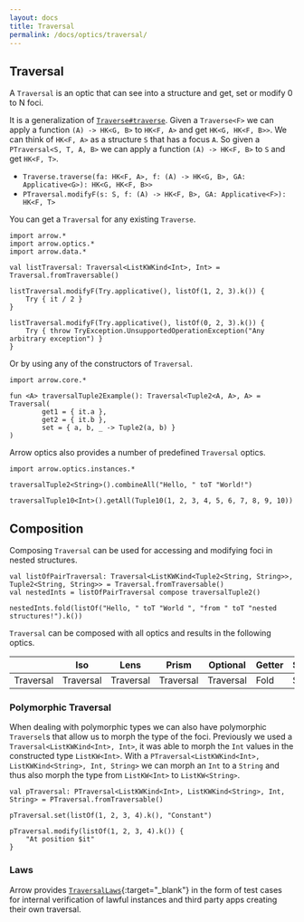 ```yaml
---
layout: docs
title: Traversal
permalink: /docs/optics/traversal/
---
```


## Traversal
A `Traversal` is an optic that can see into a structure and get, set or modify 0 to N foci.

It is a generalization of [`Traverse#traverse`](/docs/typeclasses/traverse). Given a `Traverse<F>` we can apply a function `(A) -> HK<G, B>` to `HK<F, A>` and get `HK<G, HK<F, B>>`.
We can think of `HK<F, A>` as a structure `S` that has a focus `A`. So given a `PTraversal<S, T, A, B>` we can apply a function `(A) -> HK<F, B>` to `S` and get `HK<F, T>`.

 - `Traverse.traverse(fa: HK<F, A>, f: (A) -> HK<G, B>, GA: Applicative<G>): HK<G, HK<F, B>>`
 - `PTraversal.modifyF(s: S, f: (A) -> HK<F, B>, GA: Applicative<F>): HK<F, T>`

You can get a `Traversal` for any existing `Traverse`.

```kotlin:ank
import arrow.*
import arrow.optics.*
import arrow.data.*

val listTraversal: Traversal<ListKWKind<Int>, Int> = Traversal.fromTraversable()

listTraversal.modifyF(Try.applicative(), listOf(1, 2, 3).k()) {
    Try { it / 2 }
}
```
```kotlin:ank
listTraversal.modifyF(Try.applicative(), listOf(0, 2, 3).k()) {
    Try { throw TryException.UnsupportedOperationException("Any arbitrary exception") }
}
```

Or by using any of the constructors of `Traversal`.

```kotlin:ank
import arrow.core.*

fun <A> traversalTuple2Example(): Traversal<Tuple2<A, A>, A> = Traversal(
        get1 = { it.a },
        get2 = { it.b },
        set = { a, b, _ -> Tuple2(a, b) }
)
```

Arrow optics also provides a number of predefined `Traversal` optics.

```kotlin:ank
import arrow.optics.instances.*

traversalTuple2<String>().combineAll("Hello, " toT "World!")
```
```kotlin:ank
traversalTuple10<Int>().getAll(Tuple10(1, 2, 3, 4, 5, 6, 7, 8, 9, 10))
```

## Composition

Composing `Traversal` can be used for accessing and modifying foci in nested structures.

```kotlin:ank
val listOfPairTraversal: Traversal<ListKWKind<Tuple2<String, String>>, Tuple2<String, String>> = Traversal.fromTraversable()
val nestedInts = listOfPairTraversal compose traversalTuple2()

nestedInts.fold(listOf("Hello, " toT "World ", "from " toT "nested structures!").k())
```

`Traversal` can be composed with all optics and results in the following optics.

|   | Iso | Lens | Prism |Optional | Getter | Setter | Fold | Traversal |
| --- | --- | --- | --- |--- | --- | --- | --- | --- |
| Traversal | Traversal | Traversal | Traversal | Traversal | Fold | Setter | Fold | Traversal |

### Polymorphic Traversal

When dealing with polymorphic types we can also have polymorphic `Traversel`s that allow us to morph the type of the foci.
Previously we used a `Traversal<ListKWKind<Int>, Int>`, it was able to morph the `Int` values in the constructed type `ListKW<Int>`.
With a `PTraversal<ListKWKind<Int>, ListKWKind<String>, Int, String>` we can morph an `Int` to a `String` and thus also morph the type from `ListKW<Int>` to `ListKW<String>`.

```kotlin:ank
val pTraversal: PTraversal<ListKWKind<Int>, ListKWKind<String>, Int, String> = PTraversal.fromTraversable()

pTraversal.set(listOf(1, 2, 3, 4).k(), "Constant")
```
```kotlin:ank
pTraversal.modify(listOf(1, 2, 3, 4).k()) {
    "At position $it"
}
```

### Laws

Arrow provides [`TraversalLaws`][traversal_laws_source]{:target="_blank"} in the form of test cases for internal verification of lawful instances and third party apps creating their own traversal.

[traversal_laws_source]: https://github.com/arrow/arrow/blob/master/arrow-test/src/main/kotlin/arrow/laws/TraversalLaws.kt
